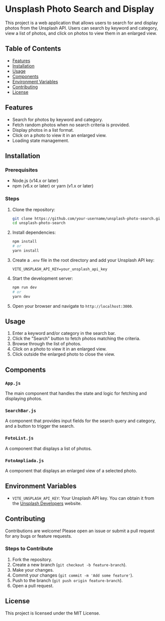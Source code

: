 # Unsplash Photo Search and Display

This project is a web application that allows users to search for and display photos from the Unsplash API. Users can search by keyword and category, view a list of photos, and click on photos to view them in an enlarged view. 

## Table of Contents
- [Features](#features)
- [Installation](#installation)
- [Usage](#usage)
- [Components](#components)
- [Environment Variables](#environment-variables)
- [Contributing](#contributing)
- [License](#license)

## Features
- Search for photos by keyword and category.
- Fetch random photos when no search criteria is provided.
- Display photos in a list format.
- Click on a photo to view it in an enlarged view.
- Loading state management.

## Installation

### Prerequisites
- Node.js (v14.x or later)
- npm (v6.x or later) or yarn (v1.x or later)

### Steps
1. Clone the repository:
    ```bash
    git clone https://github.com/your-username/unsplash-photo-search.git
    cd unsplash-photo-search
    ```

2. Install dependencies:
    ```bash
    npm install
    # or
    yarn install
    ```

3. Create a `.env` file in the root directory and add your Unsplash API key:
    ```env
    VITE_UNSPLASH_API_KEY=your_unsplash_api_key
    ```

4. Start the development server:
    ```bash
    npm run dev
    # or
    yarn dev
    ```

5. Open your browser and navigate to `http://localhost:3000`.

## Usage
1. Enter a keyword and/or category in the search bar.
2. Click the "Search" button to fetch photos matching the criteria.
3. Browse through the list of photos.
4. Click on a photo to view it in an enlarged view.
5. Click outside the enlarged photo to close the view.

## Components

### `App.js`
The main component that handles the state and logic for fetching and displaying photos.

### `SearchBar.js`
A component that provides input fields for the search query and category, and a button to trigger the search.

### `FotoList.js`
A component that displays a list of photos.

### `FotoAmpliada.js`
A component that displays an enlarged view of a selected photo.

## Environment Variables
- `VITE_UNSPLASH_API_KEY`: Your Unsplash API key. You can obtain it from the [Unsplash Developers](https://unsplash.com/developers) website.

## Contributing
Contributions are welcome! Please open an issue or submit a pull request for any bugs or feature requests.

### Steps to Contribute
1. Fork the repository.
2. Create a new branch (`git checkout -b feature-branch`).
3. Make your changes.
4. Commit your changes (`git commit -m 'Add some feature'`).
5. Push to the branch (`git push origin feature-branch`).
6. Open a pull request.

## License
This project is licensed under the MIT License.
